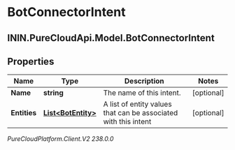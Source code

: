# BotConnectorIntent

## ININ.PureCloudApi.Model.BotConnectorIntent

## Properties

|Name | Type | Description | Notes|
|------------ | ------------- | ------------- | -------------|
| **Name** | **string** | The name of this intent. | [optional] |
| **Entities** | [**List&lt;BotEntity&gt;**](BotEntity) | A list of entity values that can be associated with this intent | [optional] |



_PureCloudPlatform.Client.V2 238.0.0_
